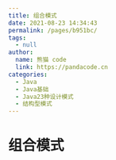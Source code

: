```yaml
---
title: 组合模式
date: 2021-08-23 14:34:43
permalink: /pages/b951bc/
tags: 
  - null
author: 
  name: 熊猫 code
  link: https://pandacode.cn
categories: 
  - Java
  - Java基础
  - Java23种设计模式
  - 结构型模式
---
```


# 组合模式